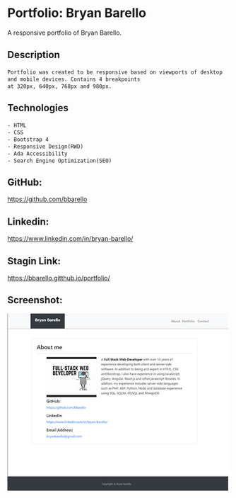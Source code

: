 # Portfolio: Bryan Barello

A responsive portfolio of Bryan Barello.

## Description

```
Portfolio was created to be responsive based on viewports of desktop and mobile devices. Contains 4 breakpoints 
at 320px, 640px, 768px and 980px. 

```

## Technologies

```
- HTML
- CSS
- Bootstrap 4
- Responsive Design(RWD)
- Ada Accessibility
- Search Engine Optimization(SEO)

```
## GitHub:
https://github.com/bbarello

## Linkedin:
https://www.linkedin.com/in/bryan-barello/

##  Stagin Link:
https://bbarello.gitthub.io/portfolio/



## Screenshot:

![Responsive Portfolio](portfolio-demo.jpg)


